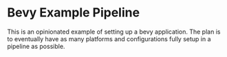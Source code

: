 # Bevy Example Pipeline
This is an opinionated example of setting up a bevy application. The plan is to eventually have as many platforms and configurations fully setup in a pipeline as possible.